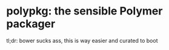 polypkg: the sensible Polymer packager
======================================

tl;dr: bower sucks ass, this is way easier and curated to boot

